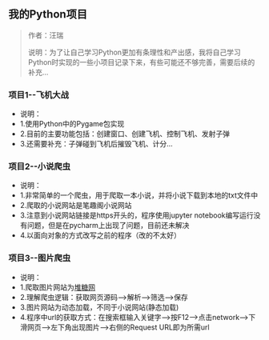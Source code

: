 ## 我的Python项目

> 作者：汪瑞
>
> 说明：为了让自己学习Python更加有条理性和产出感，我将自己学习Python时实现的一些小项目记录下来，有些可能还不够完善，需要后续的补充...

### 项目1--飞机大战
- 说明：
- 1.使用Python中的Pygame包实现
- 2.目前的主要功能包括：创建窗口、创建飞机、控制飞机、发射子弹
- 3.还需要补充：子弹碰到飞机后摧毁飞机、计分...

### 项目2--小说爬虫
- 说明：
- 1.非常简单的一个爬虫，用于爬取一本小说，并将小说下载到本地的txt文件中
- 2.爬取的小说网站是笔趣阁小说网站
- 3.注意到小说网站链接是https开头的，程序使用jupyter notebook编写运行没有问题，但是在pycharm上出现了问题，目前还未解决
- 4.以面向对象的方式改写之前的程序（改的不太好）

### 项目3--图片爬虫
- 说明：
- 1.爬取图片网站为[堆糖网](https://www.duitang.com/)
- 2.理解爬虫逻辑：获取网页源码-->解析-->筛选-->保存
- 3.图片网站为动态加载，不同于小说网站(静态加载)
- 4.程序中url的获取方式：在搜索框输入关键字-->按F12-->点击network-->下滑网页-->左下角出现图片-->右侧的Request URL即为所需url
